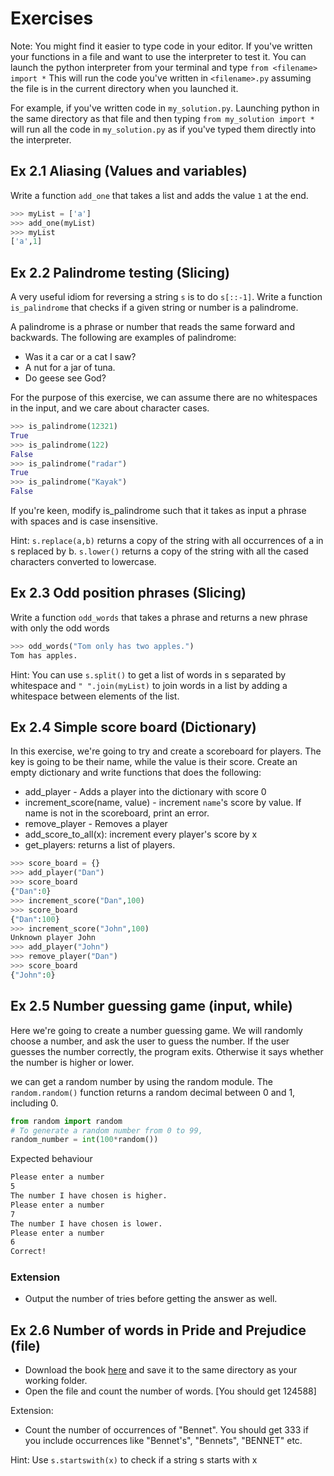 # Exercises

Note: You might find it easier to type code in your editor. If you've written your functions in a file and want to use the interpreter to test it. You can launch the python interpreter from your terminal and type `from <filename> import *` This will run the code you've written in `<filename>.py` assuming the file is in the current directory when you launched it.

For example, if you've written code in `my_solution.py`. Launching python in the same directory as that file and then typing `from my_solution import *` will run all the code in `my_solution.py` as if you've typed them directly into the interpreter.

## Ex 2.1 Aliasing (Values and variables)
Write a function `add_one` that takes a list and adds the value `1` at the end.

```py
>>> myList = ['a']
>>> add_one(myList)
>>> myList
['a',1]
```

## Ex 2.2 Palindrome testing (Slicing)
A very useful idiom for reversing a string `s` is to do `s[::-1]`. Write a function `is_palindrome` that checks if a given string or number is a palindrome. 

A palindrome is a phrase or number that reads the same forward and backwards.
The following are examples of palindrome:

* Was it a car or a cat I saw?
* A nut for a jar of tuna.
* Do geese see God?

For the purpose of this exercise, we can assume there are no whitespaces in the input, and we care about character cases.

```py
>>> is_palindrome(12321)
True
>>> is_palindrome(122)
False
>>> is_palindrome("radar")
True
>>> is_palindrome("Kayak")
False
```

If you're keen, modify is_palindrome such that it takes as input a phrase with spaces and is case insensitive.

Hint: `s.replace(a,b)` returns a copy of the string with all occurrences of a in s replaced by b. `s.lower()` returns a copy of the string with all the cased characters converted to lowercase.


## Ex 2.3 Odd position phrases (Slicing)

Write a function `odd_words` that takes a phrase and returns a new phrase with only the odd words

```py
>>> odd_words("Tom only has two apples.")
Tom has apples.
```

Hint: You can use `s.split()` to get a list of words in s separated by whitespace and `" ".join(myList)` to join words in a list by adding a whitespace between elements of the list.

## Ex 2.4 Simple score board (Dictionary)
In this exercise, we're going to try and create a scoreboard for players. The key is going to be their name, while the value is their score.
Create an empty dictionary and write functions that does the following:

* add_player - Adds a player into the dictionary with score 0
* increment_score(name, value) - increment `name`'s score by value. If name is not in the scoreboard, print an error.
* remove_player - Removes a player
* add_score_to_all(x): increment every player's score by x
* get_players: returns a list of players.

```py
>>> score_board = {}
>>> add_player("Dan")
>>> score_board
{"Dan":0}
>>> increment_score("Dan",100)
>>> score_board
{"Dan":100}
>>> increment_score("John",100)
Unknown player John
>>> add_player("John")
>>> remove_player("Dan")
>>> score_board
{"John":0}
```

## Ex 2.5 Number guessing game (input, while)
Here we're going to create a number guessing game. We will randomly choose a number, and ask the user to guess the number. If the user guesses the number correctly, the program exits. Otherwise it says whether the number is higher or lower.

we can get a random number by using the random module. The `random.random()` function returns a random decimal between 0 and 1, including 0.

```py
from random import random
# To generate a random number from 0 to 99, 
random_number = int(100*random())
```

Expected behaviour

~~~txt
Please enter a number
5
The number I have chosen is higher.
Please enter a number
7
The number I have chosen is lower.
Please enter a number
6
Correct!
~~~

### Extension

* Output the number of tries before getting the answer as well.

## Ex 2.6 Number of words in Pride and Prejudice (file)

* Download the book [here](http://www.gutenberg.org/cache/epub/1342/pg1342.txt) and save it to the same directory as your working folder.
* Open the file and count the number of words. [You should get 124588]

Extension: 

* Count the number of occurrences of "Bennet". You should get 333 if you include occurrences like "Bennet's", "Bennets", "BENNET" etc.

Hint: Use `s.startswith(x)` to check if a string s starts with x